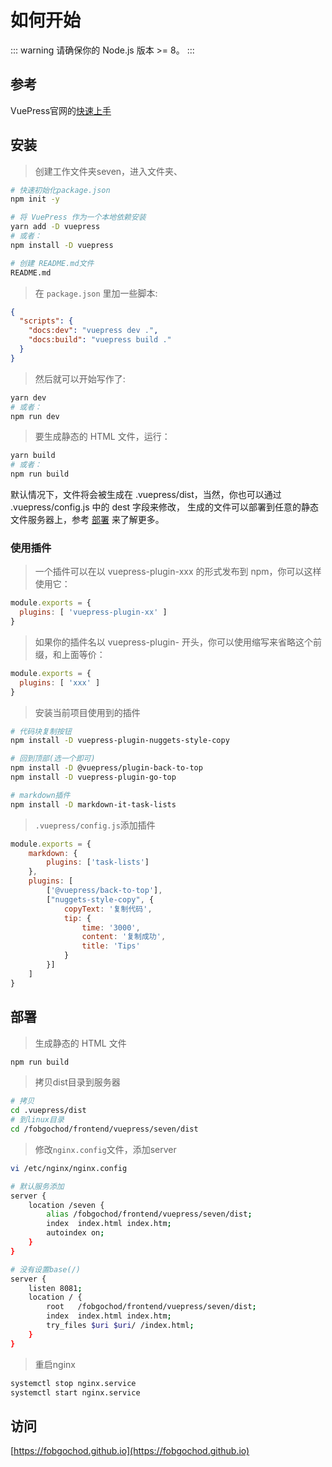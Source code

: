 # 如何开始

::: warning 
请确保你的 Node.js 版本 >= 8。
:::

## 参考

VuePress官网的[快速上手](https://vuepress.vuejs.org/zh/guide/getting-started.html)

## 安装



>创建工作文件夹seven，进入文件夹、

```sh
# 快速初始化package.json
npm init -y

# 将 VuePress 作为一个本地依赖安装
yarn add -D vuepress 
# 或者：
npm install -D vuepress

# 创建 README.md文件
README.md
```

>在 `package.json` 里加一些脚本:

```json
{
  "scripts": {
    "docs:dev": "vuepress dev .",
    "docs:build": "vuepress build ."
  }
}
```

>然后就可以开始写作了:

```sh
yarn dev 
# 或者：
npm run dev
```

>要生成静态的 HTML 文件，运行：

```sh
yarn build 
# 或者：
npm run build
```

默认情况下，文件将会被生成在 .vuepress/dist，当然，你也可以通过 .vuepress/config.js 中的 dest 字段来修改，
生成的文件可以部署到任意的静态文件服务器上，参考 [部署](#部署) 来了解更多。

### 使用插件

>一个插件可以在以 vuepress-plugin-xxx 的形式发布到 npm，你可以这样使用它：

```js
module.exports = {
  plugins: [ 'vuepress-plugin-xx' ]
}
```

>如果你的插件名以 vuepress-plugin- 开头，你可以使用缩写来省略这个前缀，和上面等价：

```js
module.exports = {
  plugins: [ 'xxx' ]
}
```

>安装当前项目使用到的插件

```sh
# 代码块复制按钮
npm install -D vuepress-plugin-nuggets-style-copy

# 回到顶部(选一个即可)
npm install -D @vuepress/plugin-back-to-top
npm install -D vuepress-plugin-go-top

# markdown插件
npm install -D markdown-it-task-lists
```

>`.vuepress/config.js`添加插件

```js
module.exports = {
    markdown: {
        plugins: ['task-lists']
    },
    plugins: [
        ['@vuepress/back-to-top'],
        ["nuggets-style-copy", {
            copyText: '复制代码',
            tip: {
                time: '3000',
                content: '复制成功',
                title: 'Tips'
            }
        }]
    ]
}
```

## 部署

>生成静态的 HTML 文件

```sh
npm run build
```

>拷贝dist目录到服务器

```sh
# 拷贝
cd .vuepress/dist
# 到linux目录
cd /fobgochod/frontend/vuepress/seven/dist
```

>修改`nginx.config`文件，添加server

```sh
vi /etc/nginx/nginx.config

# 默认服务添加
server {
    location /seven {
        alias /fobgochod/frontend/vuepress/seven/dist;
        index  index.html index.htm;
        autoindex on;
    }
}

# 没有设置base(/)
server {
    listen 8081;
    location / {
        root   /fobgochod/frontend/vuepress/seven/dist;
        index  index.html index.htm;
        try_files $uri $uri/ /index.html;
    }
}
```

>重启nginx

```sh
systemctl stop nginx.service
systemctl start nginx.service
```

## 访问

[https://fobgochod.github.io](https://fobgochod.github.io)